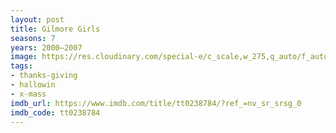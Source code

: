 ```yaml
---
layout: post
title: Gilmore Girls
seasons: 7
years: 2000–2007
image: https://res.cloudinary.com/special-e/c_scale,w_275,q_auto/f_auto/Series%20posters/Gilmore_Girls.png
tags:
- thanks-giving
- hallowin
- x-mass
imdb_url: https://www.imdb.com/title/tt0238784/?ref_=nv_sr_srsg_0
imdb_code: tt0238784
---
```

